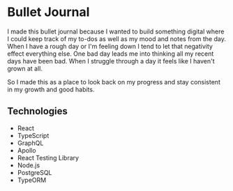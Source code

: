 # Bullet Journal

I made this bullet journal because I wanted to build something digital where I could keep track of my to-dos as well as my mood and notes from the day. When I have a rough day or I'm feeling down I tend to let that negativity effect everything else. One bad day leads me into thinking all my recent days have been bad. When I struggle through a day it feels like I haven't grown at all.

So I made this as a place to look back on my progress and stay consistent in my growth and good habits.

## Technologies

- React
- TypeScript
- GraphQL
- Apollo
- React Testing Library
- Node.js
- PostgreSQL
- TypeORM
